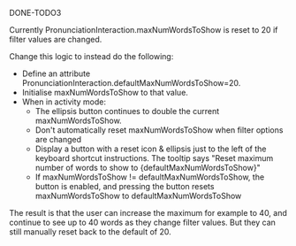 DONE-TODO3

Currently PronunciationInteraction.maxNumWordsToShow is reset to 20 if filter values are changed.

Change this logic to instead do the following:

* Define an attribute PronunciationInteraction.defaultMaxNumWordsToShow=20.
* Initialise maxNumWordsToShow to that value.
* When in activity mode:
   * The ellipsis button continues to double the current maxNumWordsToShow.
   * Don't automatically reset maxNumWordsToShow when filter options are changed
   * Display a button  with a reset icon & ellipsis just to the left of the keyboard shortcut instructions.
     The tooltip says "Reset maximum number of words to show to {defaultMaxNumWordsToShow}"
   * If maxNumWordsToShow != defaultMaxNumWordsToShow, the button is enabled, and pressing the button
     resets maxNumWordsToShow to defaultMaxNumWordsToShow

The result is that the user can increase the maximum for example to 40, and continue to see up to 40
words as they change filter values. But they can still manually reset back to the default of 20.
